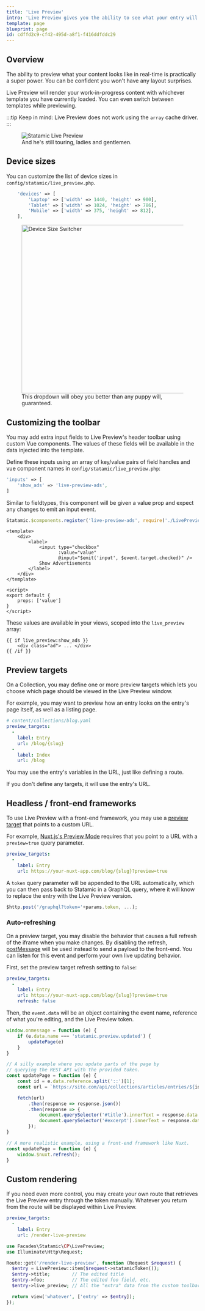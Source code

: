 ```yaml
---
title: 'Live Preview'
intro: 'Live Preview gives you the ability to see what your entry will look like in real time as you write and edit. You can configure and switch the preview screen size or pop it out into a new window.'
template: page
blueprint: page
id: cdffd2c9-cf42-495d-a8f1-f416ddfddc29
---
```

## Overview

The ability to preview what your content looks like in real-time is practically a super power. You can be confident you won't have any layout surprises.

Live Preview will render your work-in-progress content with whichever template you have currently loaded. You can even switch between templates while previewing.

:::tip
Keep in mind: Live Preview does not work using the `array` cache driver.
:::

<figure>
    <img src="/img/live-preview.jpg" alt="Statamic Live Preview">
    <figcaption>And he's still touring, ladies and gentlemen.</figcaption>
</figure>

## Device sizes

You can customize the list of device sizes in `config/statamic/live_preview.php`.

``` php
    'devices' => [
        'Laptop' => ['width' => 1440, 'height' => 900],
        'Tablet' => ['width' => 1024, 'height' => 786],
        'Mobile' => ['width' => 375, 'height' => 812],
    ],
```

<figure>
    <img src="/img/device-sizes.png" alt="Device Size Switcher" width="441">
    <figcaption>This dropdown will obey you better than any puppy will, guaranteed.</figcaption>
</figure>

## Customizing the toolbar

You may add extra input fields to Live Preview's header toolbar using custom Vue components. The values of these fields will be available in the data injected into the template.

Define these inputs using an array of key/value pairs of field handles and vue component names in `config/statamic/live_preview.php`:

``` php
'inputs' => [
    'show_ads' => 'live-preview-ads',
]
```

Similar to fieldtypes, this component will be given a value prop and expect any changes to emit an input event.

``` javascript
Statamic.$components.register('live-preview-ads', require('./LivePreviewAds.vue'));
```

``` vue
<template>
    <div>
        <label>
            <input type="checkbox"
                   :value="value"
                   @input="$emit('input', $event.target.checked)" />
            Show Advertisements
        </label>
    </div>
</template>

<script>
export default {
    props: ['value']
}
</script>
```

These values are available in your views, scoped into the `live_preview` array:

```
{{ if live_preview:show_ads }}
    <div class="ad"> ... </div>
{{ /if }}
```

## Preview targets

On a Collection, you may define one or more preview targets which lets you choose which page should be viewed in the Live Preview window.

For example, you may want to preview how an entry looks on the entry's page itself, as well as a listing page.

```yaml
# content/collections/blog.yaml
preview_targets:
  -
    label: Entry
    url: /blog/{slug}
  -
    label: Index
    url: /blog
```

You may use the entry's variables in the URL, just like defining a route.

If you don't define any targets, it will use the entry's URL.

## Headless / front-end frameworks

To use Live Preview with a front-end framework, you may use a [preview target](#preview-targets) that points to a custom URL.

For example, [Nuxt.js's Preview Mode](https://nuxtjs.org/docs/features/live-preview#preview-mode) requires that you point to a URL with a `preview=true` query parameter.

```yaml
preview_targets:
  -
    label: Entry
    url: https://your-nuxt-app.com/blog/{slug}?preview=true
```

A `token` query parameter will be appended to the URL automatically, which you can then pass back to Statamic in a GraphQL query, where it will know to replace the entry with the Live Preview version.

```js
$http.post('/graphql?token='+params.token, ...);
```

### Auto-refreshing

On a preview target, you may disable the behavior that causes a full refresh of the iframe when you make changes. By disabling the refresh, [postMessage](https://developer.mozilla.org/en-US/docs/Web/API/Window/postMessage) will be used instead to send a payload to the front-end. You can listen for this event and perform your own live updating behavior.

First, set the preview target refresh setting to `false`:

```yaml
preview_targets:
  -
    label: Entry
    url: https://your-nuxt-app.com/blog/{slug}?preview=true
    refresh: false
```

Then, the `event.data` will be an object containing the event name, reference of what you're editing, and the Live Preview token.

```js
window.onmessage = function (e) {
    if (e.data.name === 'statamic.preview.updated') {
        updatePage(e)
    }
}

// A silly example where you update parts of the page by
// querying the REST API with the provided token.
const updatePage = function (e) {
    const id = e.data.reference.split('::')[1];
    const url = `https://site.com/api/collections/articles/entries/${id}?token=${e.data.token}`;

    fetch(url)
        .then(response => response.json())
        .then(response => {
            document.querySelector('#title').innerText = response.data.title;
            document.querySelector('#excerpt').innerText = response.data.excerpt;
        });
}

// A more realistic example, using a front-end framework like Nuxt.
const updatePage = function (e) {
    window.$nuxt.refresh();
}
```

## Custom rendering

If you need even more control, you may create your own route that retrieves the Live Preview entry through the token manually. Whatever you return from the route will be displayed within Live Preview.

```yaml
preview_targets:
  -
    label: Entry
    url: /render-live-preview
```

```php
use Facades\Statamic\CP\LivePreview;
use Illuminate\Http\Request;

Route::get('/render-live-preview', function (Request $request) {
  $entry = LivePreview::item($request->statamicToken());
  $entry->title;        // The edited title
  $entry->foo;          // The edited foo field, etc.
  $entry->live_preview; // All the "extra" data from the custom toolbar fields are in here.

  return view('whatever', ['entry' => $entry]);
});
```
